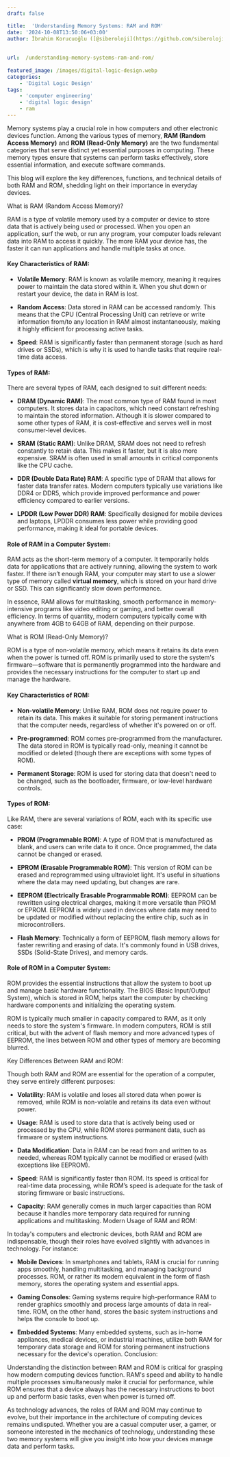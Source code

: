 ```yaml
---
draft: false

title:  'Understanding Memory Systems: RAM and ROM'
date: '2024-10-08T13:50:06+03:00'
author: İbrahim Korucuoğlu ([@siberoloji](https://github.com/siberoloji))
 
 
url:  /understanding-memory-systems-ram-and-rom/
 
featured_image: /images/digital-logic-design.webp
categories:
    - 'Digital Logic Design'
tags:
    - 'computer engineering'
    - 'digital logic design'
    - ram
---
```

Memory systems play a crucial role in how computers and other electronic devices function. Among the various types of memory, **RAM (Random Access Memory)** and **ROM (Read-Only Memory)** are the two fundamental categories that serve distinct yet essential purposes in computing. These memory types ensure that systems can perform tasks effectively, store essential information, and execute software commands.

This blog will explore the key differences, functions, and technical details of both RAM and ROM, shedding light on their importance in everyday devices.

What is RAM (Random Access Memory)?

RAM is a type of volatile memory used by a computer or device to store data that is actively being used or processed. When you open an application, surf the web, or run any program, your computer loads relevant data into RAM to access it quickly. The more RAM your device has, the faster it can run applications and handle multiple tasks at once.
#### Key Characteristics of RAM:
* **Volatile Memory**: RAM is known as volatile memory, meaning it requires power to maintain the data stored within it. When you shut down or restart your device, the data in RAM is lost.

* **Random Access**: Data stored in RAM can be accessed randomly. This means that the CPU (Central Processing Unit) can retrieve or write information from/to any location in RAM almost instantaneously, making it highly efficient for processing active tasks.

* **Speed**: RAM is significantly faster than permanent storage (such as hard drives or SSDs), which is why it is used to handle tasks that require real-time data access.

#### Types of RAM:

There are several types of RAM, each designed to suit different needs:
* **DRAM (Dynamic RAM)**: The most common type of RAM found in most computers. It stores data in capacitors, which need constant refreshing to maintain the stored information. Although it is slower compared to some other types of RAM, it is cost-effective and serves well in most consumer-level devices.

* **SRAM (Static RAM)**: Unlike DRAM, SRAM does not need to refresh constantly to retain data. This makes it faster, but it is also more expensive. SRAM is often used in small amounts in critical components like the CPU cache.

* **DDR (Double Data Rate) RAM**: A specific type of DRAM that allows for faster data transfer rates. Modern computers typically use variations like DDR4 or DDR5, which provide improved performance and power efficiency compared to earlier versions.

* **LPDDR (Low Power DDR) RAM**: Specifically designed for mobile devices and laptops, LPDDR consumes less power while providing good performance, making it ideal for portable devices.

#### Role of RAM in a Computer System:

RAM acts as the short-term memory of a computer. It temporarily holds data for applications that are actively running, allowing the system to work faster. If there isn’t enough RAM, your computer may start to use a slower type of memory called **virtual memory**, which is stored on your hard drive or SSD. This can significantly slow down performance.

In essence, RAM allows for multitasking, smooth performance in memory-intensive programs like video editing or gaming, and better overall efficiency. In terms of quantity, modern computers typically come with anywhere from 4GB to 64GB of RAM, depending on their purpose.

What is ROM (Read-Only Memory)?

ROM is a type of non-volatile memory, which means it retains its data even when the power is turned off. ROM is primarily used to store the system's firmware—software that is permanently programmed into the hardware and provides the necessary instructions for the computer to start up and manage the hardware.
#### Key Characteristics of ROM:
* **Non-volatile Memory**: Unlike RAM, ROM does not require power to retain its data. This makes it suitable for storing permanent instructions that the computer needs, regardless of whether it's powered on or off.

* **Pre-programmed**: ROM comes pre-programmed from the manufacturer. The data stored in ROM is typically read-only, meaning it cannot be modified or deleted (though there are exceptions with some types of ROM).

* **Permanent Storage**: ROM is used for storing data that doesn't need to be changed, such as the bootloader, firmware, or low-level hardware controls.

#### Types of ROM:

Like RAM, there are several variations of ROM, each with its specific use case:
* **PROM (Programmable ROM)**: A type of ROM that is manufactured as blank, and users can write data to it once. Once programmed, the data cannot be changed or erased.

* **EPROM (Erasable Programmable ROM)**: This version of ROM can be erased and reprogrammed using ultraviolet light. It's useful in situations where the data may need updating, but changes are rare.

* **EEPROM (Electrically Erasable Programmable ROM)**: EEPROM can be rewritten using electrical charges, making it more versatile than PROM or EPROM. EEPROM is widely used in devices where data may need to be updated or modified without replacing the entire chip, such as in microcontrollers.

* **Flash Memory**: Technically a form of EEPROM, flash memory allows for faster rewriting and erasing of data. It's commonly found in USB drives, SSDs (Solid-State Drives), and memory cards.

#### Role of ROM in a Computer System:

ROM provides the essential instructions that allow the system to boot up and manage basic hardware functionality. The BIOS (Basic Input/Output System), which is stored in ROM, helps start the computer by checking hardware components and initializing the operating system.

ROM is typically much smaller in capacity compared to RAM, as it only needs to store the system's firmware. In modern computers, ROM is still critical, but with the advent of flash memory and more advanced types of EEPROM, the lines between ROM and other types of memory are becoming blurred.

Key Differences Between RAM and ROM:

Though both RAM and ROM are essential for the operation of a computer, they serve entirely different purposes:
* **Volatility**: RAM is volatile and loses all stored data when power is removed, while ROM is non-volatile and retains its data even without power.

* **Usage**: RAM is used to store data that is actively being used or processed by the CPU, while ROM stores permanent data, such as firmware or system instructions.

* **Data Modification**: Data in RAM can be read from and written to as needed, whereas ROM typically cannot be modified or erased (with exceptions like EEPROM).

* **Speed**: RAM is significantly faster than ROM. Its speed is critical for real-time data processing, while ROM’s speed is adequate for the task of storing firmware or basic instructions.

* **Capacity**: RAM generally comes in much larger capacities than ROM because it handles more temporary data required for running applications and multitasking.
Modern Usage of RAM and ROM:

In today's computers and electronic devices, both RAM and ROM are indispensable, though their roles have evolved slightly with advances in technology. For instance:
* **Mobile Devices**: In smartphones and tablets, RAM is crucial for running apps smoothly, handling multitasking, and managing background processes. ROM, or rather its modern equivalent in the form of flash memory, stores the operating system and essential apps.

* **Gaming Consoles**: Gaming systems require high-performance RAM to render graphics smoothly and process large amounts of data in real-time. ROM, on the other hand, stores the basic system instructions and helps the console to boot up.

* **Embedded Systems**: Many embedded systems, such as in-home appliances, medical devices, or industrial machines, utilize both RAM for temporary data storage and ROM for storing permanent instructions necessary for the device's operation.
Conclusion:

Understanding the distinction between RAM and ROM is critical for grasping how modern computing devices function. RAM's speed and ability to handle multiple processes simultaneously make it crucial for performance, while ROM ensures that a device always has the necessary instructions to boot up and perform basic tasks, even when power is turned off.

As technology advances, the roles of RAM and ROM may continue to evolve, but their importance in the architecture of computing devices remains undisputed. Whether you are a casual computer user, a gamer, or someone interested in the mechanics of technology, understanding these two memory systems will give you insight into how your devices manage data and perform tasks.
